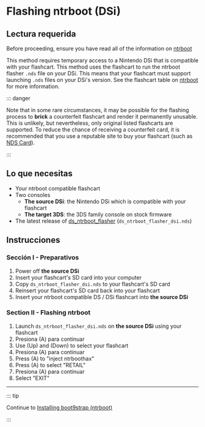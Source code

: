 # Flashing ntrboot (DSi)

## Lectura requerida

Before proceeding, ensure you have read all of the information on [ntrboot](ntrboot)

This method requires temporary access to a Nintendo DSi that is compatible with your flashcart. This method uses the flashcart to run the ntrboot flasher `.nds` file on your DSi. This means that your flashcart must support launching `.nds` files on your DSi's version. See the flashcart table on [ntrboot](ntrboot) for more information.

::: danger

Note that in some rare circumstances, it may be possible for the flashing process to **brick** a counterfeit flashcart and render it permanently unusable. This is unlikely, but nevertheless, only original listed flashcarts are supported. To reduce the chance of receiving a counterfeit card, it is recommended that you use a reputable site to buy your flashcart (such as [NDS Card](https://www.nds-card.com/)).

:::

## Lo que necesitas

- Your ntrboot compatible flashcart
- Two consoles
    - **The source DSi**: the Nintendo DSi which is compatible with your flashcart
    - **The target 3DS**: the 3DS family console on stock firmware
- The latest release of [ds_ntrboot_flasher](https://github.com/ntrteam/ds_ntrboot_flasher/releases/latest) (`ds_ntrboot_flasher_dsi.nds`)

## Instrucciones

### Sección I - Preparativos

1. Power off **the source DSi**
2. Insert your flashcart's SD card into your computer
3. Copy `ds_ntrboot_flasher_dsi.nds` to your flashcart's SD card
4. Reinsert your flashcart's SD card back into your flashcart
5. Insert your ntrboot compatible DS / DSi flashcart into **the source DSi**

### Section II - Flashing ntrboot

1. Launch `ds_ntrboot_flasher_dsi.nds` on **the source DSi** using your flashcart
2. Presiona (A) para continuar
3. Use (Up) and (Down) to select your flashcart
4. Presiona (A) para continuar
5. Press (A) to "inject ntrboothax"
6. Press (A) to select "RETAIL"
7. Presiona (A) para continuar
8. Select "EXIT"

___

::: tip

Continue to [Installing boot9strap (ntrboot)](installing-boot9strap-\(ntrboot\))

:::
